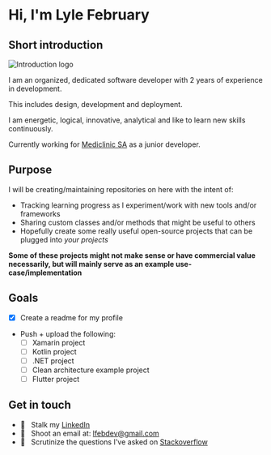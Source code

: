 # Hi, I'm Lyle February

## Short introduction

![Introduction logo](https://i.ibb.co/ys5PVkq/Software-developer.png "The only constant in the technology industry is change - Marc Benioff")



I am an organized, dedicated software developer with 2 years of experience in development.

This includes design, development and deployment.

I am energetic, logical, innovative, analytical and like to learn new skills continuously.

Currently working for [Mediclinic SA](https://www.mediclinic.co.za/) as a junior developer.

## Purpose

I will be creating/maintaining repositories on here with the intent of:

- Tracking learning progress as I experiment/work with new tools and/or frameworks
- Sharing custom classes and/or methods that might be useful to others
- Hopefully create some really useful open-source projects that can be plugged into *your projects*

**Some of these projects might not make sense or have commercial value necessarily, but will mainly serve as an example use-case/implementation**

## Goals

- [X] Create a readme for my profile
- Push + upload the following:
  - [ ] Xamarin project
  - [ ] Kotlin project
  - [ ] .NET project
  - [ ] Clean architecture example project
  - [ ] Flutter project

## Get in touch

- 👔 &nbsp; Stalk my [LinkedIn](https://za.linkedin.com/in/lyle-february-7264561ab)
- 📧 &nbsp; Shoot an email at: lfebdev@gmail.com
- 👀 &nbsp; Scrutinize the questions I've asked on [Stackoverflow](https://stackoverflow.com/users/17294807/lyle-february)
